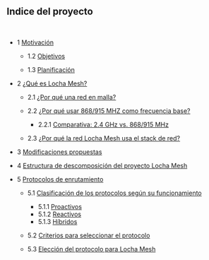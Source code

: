## Indice del proyecto
<br/>

* 1 [Motivación]()

  * 1.2 [Objetivos]()
  
  * 1.3 [Planificación]()

* 2 [¿Qué es Locha Mesh?]()

  * 2.1 [¿Por qué una red en malla?]()

  * 2.2 [¿Por qué usar 868/915 MHZ como frecuencia base?]()
    * 2.2.1 [ Comparativa: 2.4 GHz vs. 868/915 MHz]()

  * 2.3 [¿Por qué la red Locha Mesh usa el stack de red?]()

* 3  [Modificaciones propuestas]()

* 4 [Estructura de descomposición del proyecto Locha Mesh]()

* 5 [Protocolos de enrutamiento]()

    * 5.1 [Clasificación de los protocolos según su funcionamiento]()

        * 5.1.1 [Proactivos]()
        * 5.1.2 [Reactivos]()
        * 5.1.3 [Híbridos]()

    * 5.2 [Criterios para seleccionar el protocolo]()

    * 5.3 [Elección del protocolo para Locha Mesh]()
    